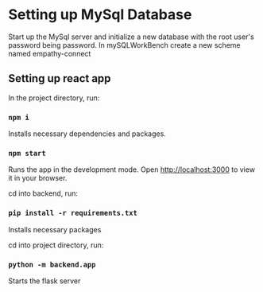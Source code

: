 # Setting up MySql Database

Start up the MySql server and initialize a new database with the root user's password being password.
In mySQLWorkBench create a new scheme named empathy-connect

## Setting up react app

In the project directory, run:

### `npm i`

Installs necessary dependencies and packages.

### `npm start`

Runs the app in the development mode.
Open [http://localhost:3000](http://localhost:3000) to view it in your browser.

cd into backend, run:

### `pip install -r requirements.txt`

Installs necessary packages

cd into project directory, run:

### `python -m backend.app`

Starts the flask server

